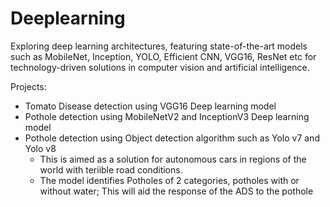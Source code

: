 # Deeplearning
Exploring deep learning architectures, featuring state-of-the-art models such as MobileNet, Inception, YOLO, Efficient CNN, VGG16, ResNet etc for technology-driven solutions in computer vision and artificial intelligence.
  
Projects:  
* Tomato Disease detection using VGG16 Deep learning model  
* Pothole detection using MobileNetV2 and InceptionV3 Deep learning model  
* Pothole detection using Object detection algorithm such as Yolo v7 and Yolo v8   
  * This is aimed as a solution for autonomous cars in regions of the world with teriible road conditions.   
  * The model identifies Potholes of 2 categories, potholes with or without water; This will aid the response of the ADS to the pothole  
